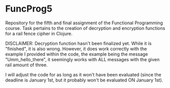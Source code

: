 # FuncProg5
Repository for the fifth and final assignment of the Functional Programming course. Task pertains to the creation of decryption and encryption functions for a rail fence cipher in Clojure.

DISCLAIMER: Decryption function hasn't been finalized yet. While it is "finished", it is also wrong. However, it does work correctly with the example I provided within the code, the example being the message "Umm_hello_there", it seemingly works with ALL messages with the given rail amount of three.

I will adjust the code for as long as it won't have been evaluated (since the deadline is January 1st, but it probably won't be evaluated ON January 1st).
